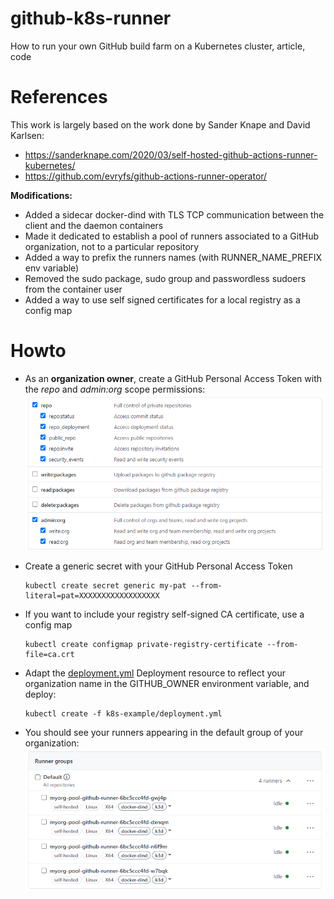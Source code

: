 # github-k8s-runner
How to run your own GitHub build farm on a Kubernetes cluster, article, code

# References

This work is largely based on the work done by Sander Knape and David Karlsen:
- https://sanderknape.com/2020/03/self-hosted-github-actions-runner-kubernetes/
- https://github.com/evryfs/github-actions-runner-operator/

**Modifications:**
- Added a sidecar docker-dind with TLS TCP communication between the client and the daemon containers
- Made it dedicated to establish a pool of runners associated to a GitHub organization, not to a particular repository
- Added a way to prefix the runners names (with RUNNER_NAME_PREFIX env variable)
- Removed the sudo package, sudo group and passwordless sudoers from the container user
- Added a way to use self signed certificates for a local registry as a config map

# Howto

- As an **organization owner**, create a GitHub Personal Access Token with the *repo* and *admin:org* scope permissions:
![image-20200825102405975](img/image-20200825102405975.png)

- Create a generic secret with your GitHub Personal Access Token
  ``` shell
  kubectl create secret generic my-pat --from-literal=pat=XXXXXXXXXXXXXXXXXX
  ```

- If you want to include your registry self-signed CA certificate, use a config map
  ``` shell
  kubectl create configmap private-registry-certificate --from-file=ca.crt
  ```
- Adapt the [deployment.yml](./k8s-example/deployment.yml) Deployment resource to reflect your organization name in the GITHUB_OWNER environment variable, and deploy:
  ``` shell
  kubectl create -f k8s-example/deployment.yml
  ```
- You should see your runners appearing in the default group of your organization:
  ![image-20200827153559045](img/image-20200827153559045.png)

